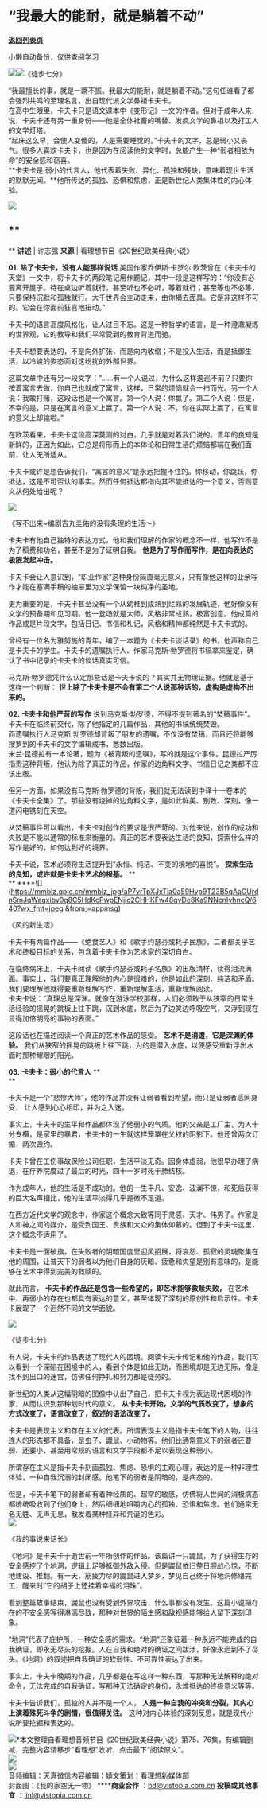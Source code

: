# “我最大的能耐，就是躺着不动”

[**返回列表页**](/gzh/看理想)

小懒自动备份，仅供查阅学习

![](https://mmbiz.qpic.cn/mmbiz_png/aP7vrTpXJxRA0ViaNRqia18YGj5LgX4VSibTFXfBlkXZakYUA8yBkEQYYmpmDmxH0IZyeY4oUcOiabiaj1PywxF6StQ/640?wx_fmt=png)![](https://mmbiz.qpic.cn/mmbiz_jpg/aP7vrTpXJxTia0a59Hyp9T23B5qAaCUrdn9o6WGLg05iaktHOzvcvdd5EujERBHL8foaJ5dMLohy9QEwLACcNPVw/640?wx_fmt=jpeg)《徒步七分》  
  
“我最擅长的事，就是一蹶不振。我最大的能耐，就是躺着不动。”这句任谁看了都会强烈共鸣的至理名言，出自现代派文学鼻祖卡夫卡。  
在高中生眼里，卡夫卡只是语文课本中《变形记》一文的作者。但对于成年人来说，卡夫卡还有另一重身份——他是全体社畜的嘴替、发疯文学的鼻祖以及打工人的文学灯塔。  
“起床这么早，会使人变傻的，人是需要睡觉的。”卡夫卡的文字，总是弱小又丧气。很多人喜欢卡夫卡，也是因为在阅读他的文字时，总能产生一种“弱者相依为命”的安全感和窃喜。  
 **卡夫卡是 弱小的代言人，他代表着失败、异化、孤独和残缺，意味着现世生活的默默无闻。**他所传达的孤独、恐惧和焦虑，正是新世纪人类集体性的内心体验。

  

![](https://mmbiz.qpic.cn/mmbiz_png/aP7vrTpXJxRA0ViaNRqia18YGj5LgX4VSibyicaNpfZMjSJFGHr85glQV0UvxPDGJ30TMHYUPnUHgbYyqpCwF83EGw/640?wx_fmt=png)

##  **  
** **讲述** | 许志强 **来源** | 看理想节目《20世纪欧美经典小说》

  
 **01.** **除了卡夫卡，没有人能那样说话**
美国作家乔伊斯·卡罗尔·欧茨曾在《卡夫卡的天堂》一文中，将卡夫卡的两段笔记用作题记，其中一段是这样写的：“你没有必要离开屋子。待在桌边听着就行。甚至听也不必听，等着就行；甚至等也不必等，只要保持沉默和孤独就行。大千世界会主动走来，由你揭去面具。它是非这样不可的。它会在你面前狂喜地扭动。”

  

卡夫卡的语言高度风格化，让人过目不忘。这是一种哲学的语言，是一种澄澈凝练的世界观，它的教导和我们平常受到的教育背道而驰。

  

卡夫卡想要表达的，不是向外扩张，而是向内收缩；不是投入生活，而是抵御生活，以冷峻的姿态面对这纷扰的外部世界。

  

这篇文章中还有另一段文字：“……有一个人说过，为什么这样逡巡不前？只要你按着寓言去做，你自己也就成了寓言，这样，日常的烦恼就会一扫而光。另一个人说：我敢打赌，这段话也是一个寓言。第一个人说：你赢了。第二个人说：但是，不幸的是，只是在寓言的意义上赢了。第一个人说：不，你在实际上赢了，在寓言的意义上却输啦。”

  

在欧茨看来，卡夫卡这段高深莫测的对白，几乎就是对着我们说的。青年的良知是新鲜的，正因为如此，它总是将形而上的本体论和日常生活的烦恼都端在我们面前，让人无所适从。

  

卡夫卡或许是想告诉我们，“寓言的意义”是永远把握不住的。你移动，你跳跃，你抵达，这是不可否认的事实。然而任何抵达都指向其不能抵达的一个意义，否则意义从何处给出呢？

  

![](https://mmbiz.qpic.cn/mmbiz_png/aP7vrTpXJxTia0a59Hyp9T23B5qAaCUrd0hs8f3sLLicGMbYVGMwicwwwPn0IPWCGjaWFhQSv80fMJpw1iaSftyumg/640?wx_fmt=png&from;=appmsg)

《写不出来~编剧吉丸圭佑的没有条理的生活～》

  

卡夫卡有他自己独特的表达方式，他和我们理解的作家的概念不一样，他写作不是为了稿费和功名，甚至不是为了证明自我。
**他是为了写作而写作，是在向表达的极限发起冲击。**

  

卡夫卡会让人意识到，“职业作家”这种身份简直毫无意义，只有像他这样的业余写作才能在塞满手稿的抽屉里为文学保留一块纯净的圣地。

  

更为重要的是，卡夫卡甚至没有一个从幼稚到成熟到烂熟的发展轨迹，他好像没有文学的预备期和见习期。他一登场就是大师，风格非常成熟，极富创意。他成篇的作品或是片段文字，包括日记、书信和札记，风格和精神都纯然是卡夫卡式的。

  

曾经有一位名为雅努施的青年，编了一本题为《卡夫卡谈话录》的书，他声称自己是卡夫卡的学生。卡夫卡的遗嘱执行人、作家马克斯·勃罗德将书稿拿来鉴定，确认了书中记录的卡夫卡的谈话真实可信。

  

马克斯·勃罗德凭什么认定那些话是卡夫卡说的？其实并无物理证据。他就是基于这样一个判断：
**世上除了卡夫卡是不会有第二个人说那种话的，虚构是虚构不出来的。**

  

 **02.** **卡夫卡和他严苛的写作**
说到马克斯·勃罗德，不得不提到著名的“焚稿事件”。卡夫卡在临终前交代，除了他指定的几篇作品，其他的书稿统统焚毁。  
而遗嘱执行人马克斯·勃罗德却背叛了朋友的遗嘱，不仅没有焚稿，而且还将能够搜罗到的卡夫卡的文字编辑成书，悉数出版。  
米兰·昆德拉有一本论著，题为《被背叛的遗嘱》，写的就是这个事件。昆德拉严厉指责这种背叛，他认为除了真正的作品，作家的边角料文字、书信日记之类都不应该出版。

  

但另一方面，如果没有马克斯·勃罗德的背叛，我们就无法读到中译十一卷本的《卡夫卡全集》了。那些没有烧掉的边角料文字，是如此鲜美、别致、深刻，像一道闪电镌刻在天空。

  

从焚稿事件可以看出，卡夫卡对创作的要求是很严苛的。对他来说，创作的成功和失败是不能以通常的标准来衡量的。真正的艺术要表达生活的良知，探索什么样的写作是好的，如何达到好的境界。

  
卡夫卡说，艺术必须将生活提升到“永恒、纯洁、不变的境地的喜悦”。 **探索生活的良知，或许就是卡夫卡艺术的根基。** **  
**
****![](https://mmbiz.qpic.cn/mmbiz_jpg/aP7vrTpXJxTia0a59Hyp9T23B5qAaCUrdnSmJqWaqxiby0q8C5HdKcPwpENjic2CHHKFw48qyDe8Ka9NNcnIyhncQ/640?wx_fmt=jpeg
&from;=appmsg)

《风的新生活》

  

卡夫卡有两篇作品——《绝食艺人》和《歌手约瑟芬或耗子民族》，二者都关乎艺术和终极目标的关系，包含着卡夫卡作为艺术家的深切自白。

  

在临终病床上，卡夫卡阅读《歌手约瑟芬或耗子名族》的出版清样，读得泪流满面。事实上，我们要真正理解他的内心是很难的，他是如此的深刻、纯洁和矛盾。我们要理解他就得要重新理解写作，重新理解生活，重新理解阅读。  
卡夫卡说：“真理总是深渊。就像在游泳学校那样，人们必须敢于从狭窄的日常生活经验的摇晃的跳板上往下跳，沉到水底，然后为了边笑边呼吸空气，又浮到现在显得加倍明亮的事物的表面。”

  

这段话也在描述阅读一个真正的艺术作品的感受。 **艺术不是消遣，它是深渊的体验。**
我们从狭窄的摇晃的跳板上往下跳，为的是潜入水底，以便感受重新浮出水面时那种耀眼的阳光。

  

 **03.** **卡夫卡：弱小的代言人** **  
**

卡夫卡是一个“悲惨大师”，他的作品并没有让弱者看到希望，而只是让弱者感同身受， 让人感到心心相印，并为之入迷。

  

事实上，卡夫卡的生平和作品都体现了他弱小的气质。他的父亲是工厂主，为人十分专横，是家里的暴君，卡夫卡的一生就这样笼罩在父权的阴影下。他还曾两次订婚，两次毁约。

  

卡夫卡曾在工伤事故保险公司任职，生活平淡无奇。因身体虚弱，他很早办理了病退，在疗养院度过了最后的时光，四十一岁时死于肺结核。

  

作为成年人，他的生活是不成功的。他的一生平凡、安逸、波澜不惊，和死后获得的巨大名声相比，他的生活平淡得几乎是微不足道。

  

在西方近代文学的观念中，作家这个概念大致等同于灵感、天才、伟男子。作家是人和神之间的媒介，是受到国王、贵族和大众的集体仰慕的。但到了卡夫卡这里，这个概念不适用了。

  

卡夫卡是一面破旗，在失败者的阴暗国度里迎风招展，将哀怨、孤寂的灵魂聚集在他的周围，让普天下的弱者以为他们自身的灰暗、疲惫和失望是别有意味的，是能够在艺术中得到完美的救赎的。

  

就此而言， **卡夫卡的作品还是包含一些希望的，即艺术能够救赎失败，**
在艺术中，再弱小的存在也都具有表达的意义，甚至体现了深刻的原创性和启示性。卡夫卡展现了一个迥然不同的文学面貌。

  

![](https://mmbiz.qpic.cn/mmbiz_jpg/aP7vrTpXJxTia0a59Hyp9T23B5qAaCUrdeavNOlh2ib51PZfd9RR3CniceEgFOgzicibyBKmOAM4ic0AC6LIKzkLr5MA/640?wx_fmt=jpeg&from;=appmsg)

《徒步七分》

  

有人说，卡夫卡的作品表达了现代人的困境。阅读卡夫卡传记和他的作品，我们可以看到一个深陷在困境中的人，看到个体是如此无助，而困境却是无边无际，像是找不到出口的迷宫，仿佛任何挣扎和努力都是徒劳的。

  

新世纪的人类从这幅阴暗的图像中认出了自己，把卡夫卡视为表达现代困境的作家，从而认识到那种划时代的意义。
**从卡夫卡开始，文学的气质改变了，想象的方式改变了，语言改变了，叙述的语法改变了。**

  

卡夫卡是表现主义和存在主义的代表。所谓表现主义是指卡夫卡笔下的人物，往往连人的形态都不具备，是虫子、鼹鼠、小动物等。他们比通常意义下的弱者还要弱、还要小，甚至用常规的语言和文学手段都不足以表现这种弱小。

  

所谓存在主义是指卡夫卡刻画孤独、焦虑、恐惧的主观心理，表达的是一种非理性体验，一种自我沉溺的封闭感。他笔下的弱者是阴暗的，是病态的。

  

但是，卡夫卡笔下的弱者却有着神经质的、超常的敏感，仿佛将人世间的消极病态都统统吸收到了他们身上，然后细细地咀嚼内心的孤独、恐惧和焦虑。他们通常无名无姓、无声无息，散发着某种怪异和荒诞的色彩。  
![](https://mmbiz.qpic.cn/mmbiz_jpg/aP7vrTpXJxQ1mGr2ibVpkytMic4gibd0rXSQf2FN1LzVR9huVlM0NoWKEicicI49aAfygibNqzn6KBxjNibFb7ykUO6nQ/640?wx_fmt=other&tp;=webp&wxfrom;=5&wx;_lazy=1&wx;_co=1)

《我的事说来话长》

  

《地洞》是卡夫卡于逝世前一年所创作的作品。该篇讲一只鼹鼠，为了获得生存的安全感挖了个地洞，逻辑上足够抵御外敌入侵。但是鼹鼠依旧整日胆战心惊，不断地建设、推翻。有一天，筋疲力尽的鼹鼠进入梦乡，梦见自己终于将地洞修缮完工，醒来时“它的胡子上还挂着幸福的泪珠”。

  

看到整篇故事结束，鼹鼠也没有受到外界攻击，什么事都没有发生。这篇小说把存在的不安全感写得淋漓尽致，那种对世界的陌生感和敌视感能够给人留下深刻印象。

  

“地洞”代表了庇护所，一种安全感的需求。“地洞”还象征着一种永远不能完成的自我确证，即永无尽头的挖掘。人在自我和绝对的确证之间跋涉，好像永远到不了尽头。《地洞》的叙述把自我确证的软弱性、不可靠性表达了出来。

  

事实上，卡夫卡晚期的作品，几乎都是在写这样一种东西，写那种无法解释的绝对命令，无法完成的自我确证，写那种无法确定的身份，永难抵达的终极意义等等。

  

卡夫卡告诉我们，孤独的人并不是一个人， **人是一种自我的冲突和分裂，其内心上演着殊死斗争的剧情，很值得关注。**
这种对内心体验的深刻反思，就是现代小说所要挖掘和表达的。

  

![](https://mmbiz.qpic.cn/mmbiz_png/aP7vrTpXJxRA0ViaNRqia18YGj5LgX4VSibCtkY28xLiaOEanibJrx7E0bWiaH8tRc0WkaCZ35VoiabPsr0urCBdAzT9Q/640?wx_fmt=other&tp;=webp&wxfrom;=5&wx;_lazy=1&wx;_co=1)*本文整理自看理想音频节目《20世纪欧美经典小说》第75、76集，有编辑删减，完整内容请移步"看理想"收听，点击最下“阅读原文”。  
![](https://mmbiz.qpic.cn/mmbiz_jpg/aP7vrTpXJxTOSocolaRn8M7IjBUSCZjwDTAjytQO7jkeOCm0o0yLibpYLAuotvSxFiaMekg8xpuNRMQ2SJIpWDdQ/640?wx_fmt=jpeg&from;=appmsg)  
![](https://mmbiz.qpic.cn/mmbiz_png/aP7vrTpXJxRA0ViaNRqia18YGj5LgX4VSibCtkY28xLiaOEanibJrx7E0bWiaH8tRc0WkaCZ35VoiabPsr0urCBdAzT9Q/640?wx_fmt=other&wxfrom;=5&wx;_lazy=1&wx;_co=1&tp;=webp)  
音频编辑：天真微信内容编辑：婧文策划：看理想新媒体部  
封面图：《我的家空无一物》 ******商业合作** ：bd@vistopia.com.cn **投稿或其他事宜**
：linl@vistopia.com.cn  

